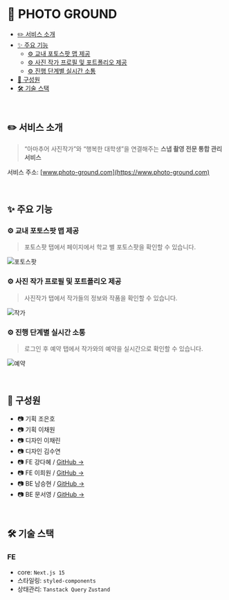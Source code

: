 # 📸 PHOTO GROUND

- [✏️ 서비스 소개](#포토그라운드)
- [✨ 주요 기능](#주요-기능)
  - [⚙️ 교내 포토스팟 맵 제공](#교내-포토스팟-맵-제공)
  - [⚙️ 사진 작가 프로필 및 포트폴리오 제공](#사진-작가-프로필-및-포트폴리오-제공)
  - [⚙️ 진행 단계별 실시간 소통](#진행-단계별-실시간-소통)
- [🙋 구성원](#구성원)
- [🛠️ 기술 스택](#기술-스택)

<br/>

## ✏️ 서비스 소개

> “아마추어 사진작가”와 “행복한 대학생”을 연결해주는 **스냅 촬영 전문 통합 관리 서비스**

서비스 주소: [www.photo-ground.com](https://www.photo-ground.com)

<br/>

## ✨ 주요 기능

### ⚙️ 교내 포토스팟 맵 제공

> 포토스팟 탭에서 페이지에서 학교 별 포토스팟을 확인할 수 있습니다.

![포토스팟](https://github.com/user-attachments/assets/3be612fb-2b0b-4087-81d9-39ee0ab842e1)

### ⚙️ 사진 작가 프로필 및 포트폴리오 제공

> 사진작가 탭에서 작가들의 정보와 작품을 확인할 수 있습니다.

![작가](https://github.com/user-attachments/assets/770beb91-eba5-4122-b9d0-dedcf5e533f2)

### ⚙️ 진행 단계별 실시간 소통

> 로그인 후 예약 탭에서 작가와의 예약을 실시간으로 확인할 수 있습니다.

![예약](https://github.com/user-attachments/assets/a37a7ffa-327f-461a-90f7-9eb0c19f0de3)

<br/>

## 🙋 구성원

- 📷 기획 조은호
- 📷 기획 이채원
- 📷 디자인 이채린
- 📷 디자인 김수연
- 📷 FE 강다혜 / [GitHub →](https://github.com/psst54)
- 📷 FE 이희원 / [GitHub →](https://github.com/hiwon-lee)
- 📷 BE 남승현 / [GitHub →](https://github.com/sh0311)
- 📷 BE 문서영 / [GitHub →](https://github.com/seona-moon)

<br/>

## 🛠️ 기술 스택

### FE

- core: `Next.js 15`
- 스타일링: `styled-components`
- 상태관리: `Tanstack Query` `Zustand`
